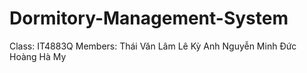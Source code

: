# Dormitory-Management-System
Class: IT4883Q
Members: Thái Văn Lâm Lê Kỳ Anh Nguyễn Minh Đức Hoàng Hà My

